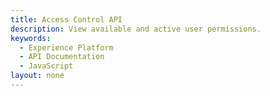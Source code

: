 ```yaml
---
title: Access Control API
description: View available and active user permissions.
keywords: 
  - Experience Platform
  - API Documentation
  - JavaScript
layout: none
--- 
```

<RedoclyAPIBlock src="experience-platform-apis/swagger-specs/access-control.yaml"/>